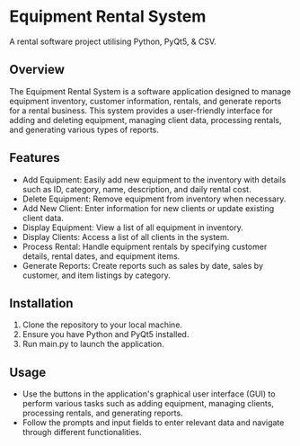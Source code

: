 # Equipment Rental System
A rental software project utilising Python, PyQt5, &amp; CSV.

## Overview
The Equipment Rental System is a software application designed to manage equipment inventory, customer information, rentals, and generate reports for a rental business. This system provides a user-friendly interface for adding and deleting equipment, managing client data, processing rentals, and generating various types of reports.

## Features
* Add Equipment: Easily add new equipment to the inventory with details such as ID, category, name, description, and daily rental cost.
* Delete Equipment: Remove equipment from inventory when necessary.
* Add New Client: Enter information for new clients or update existing client data.
* Display Equipment: View a list of all equipment in inventory.
* Display Clients: Access a list of all clients in the system.
* Process Rental: Handle equipment rentals by specifying customer details, rental dates, and equipment items.
* Generate Reports: Create reports such as sales by date, sales by customer, and item listings by category.

## Installation
1. Clone the repository to your local machine.
2. Ensure you have Python and PyQt5 installed.
3. Run main.py to launch the application.

## Usage
* Use the buttons in the application's graphical user interface (GUI) to perform various tasks such as adding equipment, managing clients, processing rentals, and generating reports.
* Follow the prompts and input fields to enter relevant data and navigate through different functionalities.
